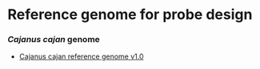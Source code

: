 # Reference genome for probe design

### *Cajanus cajan* genome 
- [Cajanus cajan reference genome v1.0](https://www.ncbi.nlm.nih.gov/assembly/GCF_000340665.1)
